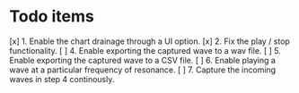 # Todo items

[x] 1. Enable the chart drainage through a UI option.
[x] 2. Fix the play / stop functionality.
[ ] 4. Enable exporting the captured wave to a wav file.
[ ] 5. Enable exporting the captured wave to a CSV file.
[ ] 6. Enable playing a wave at a particular frequency of resonance.
[ ] 7. Capture the incoming waves in step 4 continously.
